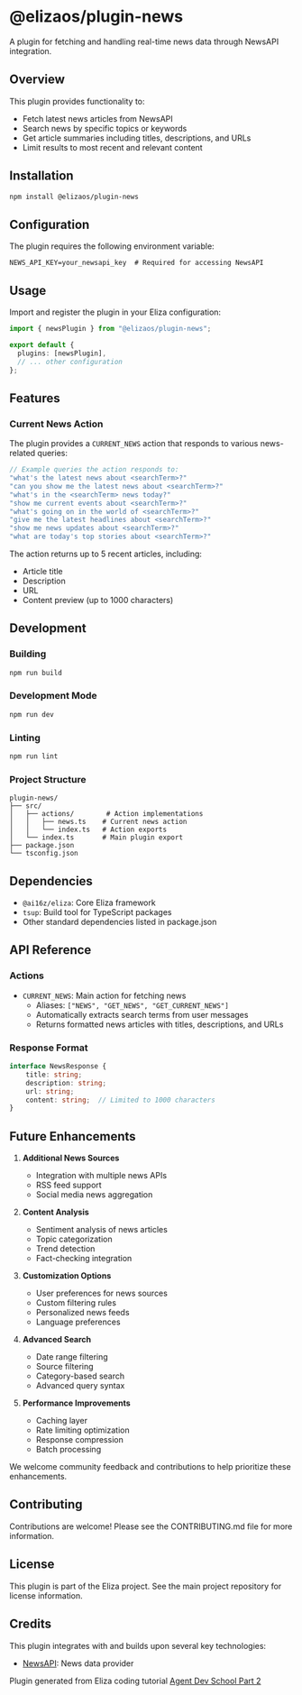 # @elizaos/plugin-news

A plugin for fetching and handling real-time news data through NewsAPI integration.

## Overview

This plugin provides functionality to:
- Fetch latest news articles from NewsAPI
- Search news by specific topics or keywords
- Get article summaries including titles, descriptions, and URLs
- Limit results to most recent and relevant content

## Installation

```bash
npm install @elizaos/plugin-news
```

## Configuration

The plugin requires the following environment variable:

```env
NEWS_API_KEY=your_newsapi_key  # Required for accessing NewsAPI
```

## Usage

Import and register the plugin in your Eliza configuration:

```typescript
import { newsPlugin } from "@elizaos/plugin-news";

export default {
  plugins: [newsPlugin],
  // ... other configuration
};
```

## Features

### Current News Action

The plugin provides a `CURRENT_NEWS` action that responds to various news-related queries:

```typescript
// Example queries the action responds to:
"what's the latest news about <searchTerm>?"
"can you show me the latest news about <searchTerm>?"
"what's in the <searchTerm> news today?"
"show me current events about <searchTerm>?"
"what's going on in the world of <searchTerm>?"
"give me the latest headlines about <searchTerm>?"
"show me news updates about <searchTerm>?"
"what are today's top stories about <searchTerm>?"
```

The action returns up to 5 recent articles, including:
- Article title
- Description
- URL
- Content preview (up to 1000 characters)

## Development

### Building

```bash
npm run build
```

### Development Mode

```bash
npm run dev
```

### Linting

```bash
npm run lint
```

### Project Structure

```
plugin-news/
├── src/
│   ├── actions/        # Action implementations
│   │   ├── news.ts    # Current news action
│   │   └── index.ts   # Action exports
│   └── index.ts       # Main plugin export
├── package.json
└── tsconfig.json
```

## Dependencies

- `@ai16z/eliza`: Core Eliza framework
- `tsup`: Build tool for TypeScript packages
- Other standard dependencies listed in package.json

## API Reference

### Actions

- `CURRENT_NEWS`: Main action for fetching news
  - Aliases: `["NEWS", "GET_NEWS", "GET_CURRENT_NEWS"]`
  - Automatically extracts search terms from user messages
  - Returns formatted news articles with titles, descriptions, and URLs

### Response Format

```typescript
interface NewsResponse {
    title: string;
    description: string;
    url: string;
    content: string;  // Limited to 1000 characters
}
```

## Future Enhancements

1. **Additional News Sources**
   - Integration with multiple news APIs
   - RSS feed support
   - Social media news aggregation

2. **Content Analysis**
   - Sentiment analysis of news articles
   - Topic categorization
   - Trend detection
   - Fact-checking integration

3. **Customization Options**
   - User preferences for news sources
   - Custom filtering rules
   - Personalized news feeds
   - Language preferences

4. **Advanced Search**
   - Date range filtering
   - Source filtering
   - Category-based search
   - Advanced query syntax

5. **Performance Improvements**
   - Caching layer
   - Rate limiting optimization
   - Response compression
   - Batch processing

We welcome community feedback and contributions to help prioritize these enhancements.

## Contributing

Contributions are welcome! Please see the CONTRIBUTING.md file for more information.


## License

This plugin is part of the Eliza project. See the main project repository for license information.

## Credits

This plugin integrates with and builds upon several key technologies:

- [NewsAPI](https://newsapi.org/): News data provider

Plugin generated from Eliza coding tutorial [Agent Dev School Part 2](https://www.youtube.com/watch?v=XenGeAcPAQo)

